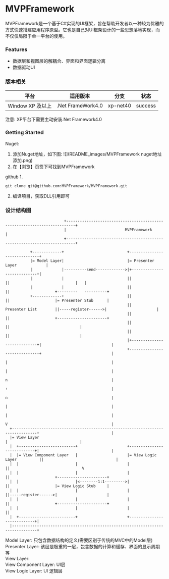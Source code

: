 # MVPFramework
MVPFramework是一个基于C#实现的UI框架，旨在帮助开发者以一种较为优雅的方式快速搭建应用程序原型。它也是自己对UI框架设计的一些思想落地实现，而不仅仅局限于单一平台的使用。

### Features
 - 数据层和视图层的解耦合、界面和界面逻辑分离
 - 数据驱动UI

### 版本相关
|       平台       |      适用版本      |   分支   |  状态   |
| --------------- | ----------------- | -------- | ------- |
| Window XP 及以上 | .Net FrameWork4.0 | xp-net40 | success |

注意: XP平台下需要主动安装.Net Framework4.0

### Getting Started
Nuget:
1. 添加Nuget地址，如下图:
![](README_images/MVPFramework nuget地址添加.png)
2. 在【浏览】页签下可找到MVPFramework

github
1. 
```
git clone git@github.com:MVPFramework/MVPFramework.git
```
2. 编译项目，获取DLL引用即可

### 设计结构图
                              +--------------------------------------------------------------------------+                              
                              |                          MVPFramework                                    |                              
                              +--------------------------------------------------------------------------+                              
                                                                                                                                        
               +-------------+                            +------------------------------+                                              
               |= Model Layer|                            |= Presenter Layer             |                                              
               |             |----------send------------->|+----------------------------+|                                              
               |             |                            ||                            ||                             |   |            
               |             |                            ||                            ||                    +---------   ----------+  
               +-------------+                            ||                            ||                    |= Presenter Stub      |  
                                                          ||      Presenter List        ||-----register------>|                      |  
                                                          ||                            ||                    +----------------------+  
                                                          ||                            ||                               |              
                                                          ||                            ||                               |              
                                                          |+----------------------------+|                               |              
                                                          +------------------------------+                               |              
                                                                          |                                              |              
                                                                          |                                              |              
                                                                          n                                              |              
                                                                          :                                              |              
                                                                          n                                              |              
                                                                          |                                              |              
                                                                          |                                              |              
                                                                          V                                              |              
      +---------------------------------------------------------------------------------+                                |              
      |= View Layer                                                                     |                                |              
      |  +-------------------------+                      +----------------------------+|                                |              
      |  |= View Component Layer   |                      |= View Logic Layer          ||                                |              
      |  |                         |                      |                            ||                                V              
      |  |                         |                      |                            ||                    +----------------------+   
      |  |                         |<--------1:1--------->|                            ||                    |= View Logic Stub     |   
      |  |                         |                      |                            ||-----register------>|                      |   
      |  |                         |                      |                            ||                    +----------------------+   
      |  |                         |                      |                            ||                                               
      |  +-------------------------+                      +----------------------------+|                                               
      |---------------------------------------------------------------------------------+                                               

Model Layer: 只包含数据结构的定义(需要区别于传统的MVC中的Model层)  
Presenter Layer: 该层是极重的一层，包含数据的计算和缓存、界面的显示周期等  
View Layer:  
    View Component Layer: UI层  
    View Logic Layer: UI 逻辑层
